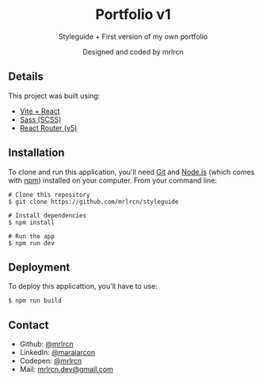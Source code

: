 <h1 align="center">Portfolio v1</h1>
<p align="center">Styleguide + First version of my own portfolio</p>
<p align="center">Designed and coded by mrlrcn</p>


## Details
This project was built using:
- [Vite + React](https://vitejs.dev/)
- [Sass (SCSS)](https://sass-lang.com/)
- [React Router (v5)](https://reactrouter.com/en/main)

## Installation
To clone and run this application, you'll need [Git](https://git-scm.com/) and [Node.js](https://nodejs.org/en/download) (which comes with [npm](https://www.npmjs.com/)) installed on your computer. From your command line:
```
# Clone this repository
$ git clone https://github.com/mrlrcn/styleguide

# Install dependencies
$ npm install

# Run the app
$ npm run dev
```

## Deployment
To deploy this applicattion, you'll have to use:
```
$ npm run build
```

## Contact
- Github: [@mrlrcn](https://github.com/mrlrcn)
- LinkedIn: [@maralarcon](https://www.linkedin.com/in/maralarcon/)
- Codepen: [@mrlrcn](https://codepen.io/mrlrcn)
- Mail: mrlrcn.dev@gmail.com
